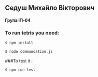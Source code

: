 ## Cедуш Михайло Вікторович
#### Група ІП-04

### To run tetris you need: 

```bash
$ npm install
```

```bash
$ node communcation.js
```
###To test it :

```bash
$ npm run test
```